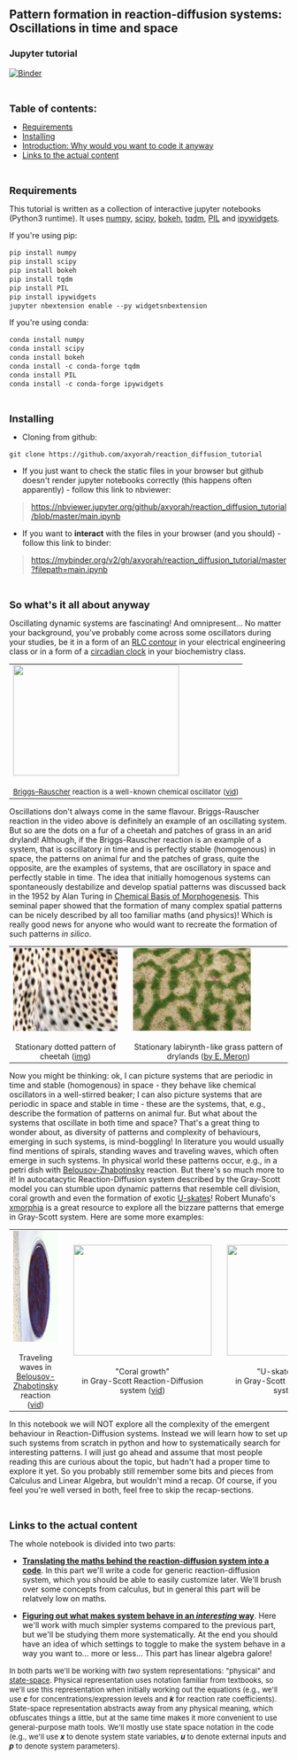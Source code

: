 ## Pattern formation in reaction-diffusion systems: Oscillations in time and space
### Jupyter tutorial
[![Binder](https://mybinder.org/badge_logo.svg)](https://mybinder.org/v2/gh/axyorah/reaction_diffusion_tutorial/master?filepath=main.ipynb)

<br>

<a name="table"></a><font size=4><b>Table of contents:</b></font>
- [Requirements](#requirements)
- [Installing](#installing)
- [Introduction: Why would you want to code it anyway](#introduction)
- [Links to the actual content](#links)

<br>

<a name="requirements"></a><font size=4><b>Requirements</b></font>

This tutorial is written as a collection of interactive jupyter notebooks (Python3 runtime). It uses [numpy](http://www.numpy.org/), [scipy](https://www.scipy.org/), [bokeh](https://bokeh.pydata.org/en/latest/), [tqdm](https://pypi.org/project/tqdm/), [PIL](http://www.pythonware.com/products/pil/) and [ipywidgets](https://ipywidgets.readthedocs.io/en/stable/).

If you're using pip:
```
pip install numpy
pip install scipy
pip install bokeh
pip install tqdm
pip install PIL
pip install ipywidgets
jupyter nbextension enable --py widgetsnbextension
```

If you're using conda:
```
conda install numpy
conda install scipy
conda install bokeh
conda install -c conda-forge tqdm
conda install PIL
conda install -c conda-forge ipywidgets
```

<br>

<a name="installing"></a><font size=4><b>Installing</b></font>

- Cloning from github:

```
git clone https://github.com/axyorah/reaction_diffusion_tutorial
```

- If you just want to check the static files in your browser but github doesn't render jupyter notebooks correctly (this happens often apparently) - follow this link to nbviewer: 

>https://nbviewer.jupyter.org/github/axyorah/reaction_diffusion_tutorial/blob/master/main.ipynb


- If you want to **interact** with the files in your browser (and you should) - follow this link to binder: 

>https://mybinder.org/v2/gh/axyorah/reaction_diffusion_tutorial/master?filepath=main.ipynb

<br>

<a name="introduction"></a><font size=4><b>So what's it all about anyway</b></font>

Oscillating dynamic systems are fascinating! And omnipresent... No matter your background, you've probably come across some oscillators during your studies, be it in a form of an [RLC contour](https://en.wikipedia.org/wiki/RLC_circuit) in your electrical engineering class or in a form of a [circadian clock](https://en.wikipedia.org/wiki/Circadian_clock) in your biochemistry class.

<table>
<td>
<img width="300" height="200" src="images/briggs-rauscher.gif"></img>
<body><center><font size="2"><br><a href="https://en.wikipedia.org/wiki/Briggs%E2%80%93Rauscher_reaction">Briggs–Rauscher</a> reaction  is a well-known chemical oscillator (<a href="https://www.youtube.com/watch?v=WpBwlSn1XPQ">vid</a>)</font></center></body>
</td>
</table>

Oscillations don't always come in the same flavour. Briggs-Rauscher reaction in the video above is definitely an example of an oscillating system. But so are the dots on a fur of a cheetah and patches of grass in an arid dryland! Although, if the Briggs-Rauscher reaction is an example of a system, that is oscillatory in time and is perfectly stable (homogenous) in space, the patterns on animal fur and the patches of grass, quite the opposite, are the examples of systems, that are oscillatory in space and perfectly stable in time. The idea that initially homogenous systems can spontaneously destabilize and develop spatial patterns was discussed back in the 1952 by Alan Turing in [Chemical Basis of Morphogenesis](http://www.dna.caltech.edu/courses/cs191/paperscs191/turing.pdf). This seminal paper showed that the formation of many complex spatial patterns can be nicely described by all too familiar maths (and physics)! Which is really good news for anyone who would want to recreate the formation of such patterns _in silico_.

<table>
<td>
<img width="250" height="150" src='images/Cheetah_pattern.jpg'></img>
<body><center><br>Stationary dotted pattern of cheetah (<a href="https://upload.wikimedia.org/wikipedia/commons/6/68/Cheetah_%28Kruger_National_Park%2C_South_Africa%2C_2001%29.jpg">img</a>)</center></body>
<td>
<td>
<img width="213" height="150" src='images/grass_patches_dryland.png'></img>
<body><center><br>Stationary labirynth-like grass pattern of drylands (<a href="https://www.mmnp-journal.org/articles/mmnp/pdf/2011/01/mmnp20106p163.pdf">by E. Meron</a>)</center></body>
</td>
</table>

Now you might be thinking: ok, I can picture systems that are periodic in time and stable (homogenous) in space - they behave like chemical oscillators in a well-stirred beaker; I can also picture systems that are periodic in space and stable in time - these are the systems, that, e.g., describe the formation of patterns on animal fur. But what about the systems that oscillate in both time and space? That's a great thing to wonder about, as diversity of patterns and complexity of behaviours, emerging in such systems, is mind-boggling! In literature you would usually find mentions of spirals, standing waves and traveling waves, which often emerge in such systems. In physical world these patterns occur, e.g., in a petri dish with [Belousov-Zhabotinsky](https://en.wikipedia.org/wiki/Belousov%E2%80%93Zhabotinsky_reaction) reaction. But there's so much more to it! In autocatacytic Reaction-Diffusion system described by the Gray-Scott model you can stumble upon dynamic patterns that resemble cell division, coral growth and even the formation of exotic [U-skates](http://mrob.com/pub/comp/xmorphia/uskate-world.html)! Robert Munafo's [xmorphia](http://mrob.com/pub/comp/xmorphia/index.html) is a great resource to explore all the bizzare patterns that emerge in Gray-Scott system. Here are some more examples:

<table>
<td>
    <img src="images/belousov-zhabotinsky.gif" style="width:320px;height:200px;"></img>
    <body><center> <br>Traveling waves in <br> <a href="https://en.wikipedia.org/wiki/Belousov%E2%80%93Zhabotinsky_reaction">Belousov-Zhabotinsky</a> reaction (<a href="https://www.youtube.com/watch?v=PpyKSRo8Iec">vid</a>)</center> </body>
<td>    

<td>
<img src='images/gray-scott-corals.gif' style="width:250px;height:200px;"></img>
<body><center><br>"Coral growth" <br>in Gray-Scott Reaction-Diffusion system (<a href="http://www.karlsims.com/rd.html">vid</a>)</center></body>
<td>
    
<td>
    <img src='images/Gray_Scott_F620_k609_fr1248.gif' style="width:250px;height:200px;"></img>    
    <body><center> <br>"U-skates" emerging <br>in Gray-Scott Reaction-Diffusion system (<a href="http://mrob.com/pub/comp/xmorphia/index.html#formula">vid</a>)</center></body>
<td>
</table>

In this notebook we will NOT explore all the complexity of the emergent behaviour in Reaction-Diffusion systems. Instead we will learn how to set up such systems from scratch in python and how to systematically search for interesting patterns. I will just go ahead and assume that most people reading this are curious about the topic, but hadn't had a proper time to explore it yet. So you probably still remember some bits and pieces from Calculus and Linear Algebra, but wouldn't mind a recap. Of course, if you feel you're well versed in both, feel free to skip the recap-sections. 

<br>

<a name="links"></a><font size=4><b>Links to the actual content</b></font>

The whole notebook is divided into two parts:
- [**Translating the maths behind the reaction-diffusion system into a code**](pde2code.ipynb). In this part we'll write a code for generic reaction-diffusion system, which you should be able to easily customize later. We'll brush over some concepts from calculus, but in general this part will be relatvely low on maths. 

- [**Figuring out what makes system behave in an _interesting_ way**](parameters2behaviour.ipynb). Here we'll work with much simpler systems compared to the previous part, but we'll be studying them more systematically. At the end you should have an idea of which settings to toggle to make the system behave in a way you want to... more or less... This part has linear algebra galore! 

><font size=2>
  In both parts we'll be working with _two_ system representations: "physical" and <a href="https://en.wikipedia.org/wiki/State-space_representation">state-space</a>. Physical representation uses notation familiar from textbooks, so we'll use this representation when initially working out the equations (e.g., we'll use <i><b>c</b></i> for concentrations/expression levels and <i><b>k</b></i> for reaction rate coefficients). State-space representation abstracts away from any physical meaning, which obfuscates things a little, but at the same time makes it more convenient to use general-purpose math tools. We'll mostly use state space notation in the code (e.g., we'll use <i><b>x</b></i> to denote system state variables, <i><b>u</b></i> to denote external inputs and <i><b>p</b></i> to denote system parameters)</font>. 

